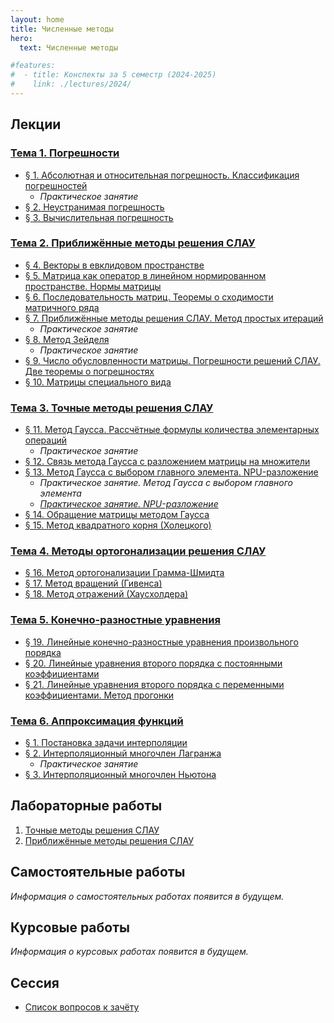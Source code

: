 ```yaml
---
layout: home
title: Численные методы
hero:
  text: Численные методы

#features:
#  - title: Конспекты за 5 семестр (2024-2025)
#    link: ./lectures/2024/
---
```


## Лекции

### [Тема 1. Погрешности](./lectures/2024/theme-01/)

* [§ 1. Абсолютная и относительная погрешность. Классификация погрешностей](./lectures/2024/theme-01/#1)
  * *Практическое занятие*
* [§ 2. Неустранимая погрешность](./lectures/2024/theme-01/#2)
* [§ 3. Вычислительная погрешность](./lectures/2024/theme-01/#3)

### [Тема 2. Приближённые методы решения СЛАУ](./lectures/2024/theme-02/)

* [§ 4. Векторы в евклидовом пространстве](./lectures/2024/theme-02/#4)
* [§ 5. Матрица как оператор в линейном нормированном пространстве. Нормы матрицы](./lectures/2024/theme-02/#5)
* [§ 6. Последовательность матриц. Теоремы о сходимости матричного ряда](./lectures/2024/theme-02/#6)
* [§ 7. Приближённые методы решения СЛАУ. Метод простых итераций](./lectures/2024/theme-02/#7)
  * *Практическое занятие*
* [§ 8. Метод Зейделя](./lectures/2024/theme-02/#8)
  * *Практическое занятие*
* [§ 9. Число обусловленности матрицы. Погрешности решений СЛАУ. Две теоремы о погрешностях](./lectures/2024/theme-02/#9)
* [§ 10. Матрицы специального вида](./lectures/2024/theme-02/#10)

### [Тема 3. Точные методы решения СЛАУ](./lectures/2024/theme-03/)

* [§ 11. Метод Гаусса. Рассчётные формулы количества элементарных операций](./lectures/2024/theme-03/#11)
  * *Практическое занятие*
* [§ 12. Связь метода Гаусса с разложением матрицы на множители](./lectures/2024/theme-03/#12)
* [§ 13. Метод Гаусса с выбором главного элемента. NPU-разложение](./lectures/2024/theme-03/#13)
  * *Практическое занятие. Метод Гаусса с выбором главного элемента*
  * [*Практическое занятие. NPU-разложение*](./lectures/2024/theme-03/practice/13-2/)
* [§ 14. Обращение матрицы методом Гаусса](./lectures/2024/theme-03/#14)
* [§ 15. Метод квадратного корня (Холецкого)](./lectures/2024/theme-03/#15)

### [Тема 4. Методы ортогонализации решения СЛАУ](./lectures/2024/theme-04/)

* [§ 16. Метод ортогонализации Грамма-Шмидта](./lectures/2024/theme-04/#16)
* [§ 17. Метод вращений (Гивенса)](./lectures/2024/theme-04/#17)
* [§ 18. Метод отражений (Хаусхолдера)](./lectures/2024/theme-04/#18)

### [Тема 5. Конечно-разностные уравнения](./lectures/2024/theme-05/)

* [§ 19. Линейные конечно-разностные уравнения произвольного порядка](./lectures/2024/theme-05/#19)
* [§ 20. Линейные уравнения второго порядка с постоянными коэффициентами](./lectures/2024/theme-05/#20)
* [§ 21. Линейные уравнения второго порядка с переменными коэффициентами. Метод прогонки](./lectures/2024/theme-05/#21)

### [Тема 6. Аппроксимация функций](./lectures/2024/theme-06/)

* [§ 1. Постановка задачи интерполяции](./lectures/2024/theme-06/#1)
* [§ 2. Интерполяционный многочлен Лагранжа](./lectures/2024/theme-06/#2)
  * *Практическое занятие*
* [§ 3. Интерполяционный многочлен Ньютона](./lectures/2024/theme-06/#3)

## Лабораторные работы

1. [Точные методы решения СЛАУ](./labs/2024/01/)
2. [Приближённые методы решения СЛАУ](./labs/2024/02/)

## Самостоятельные работы
*Информация о самостоятельных работах появится в будущем.*

## Курсовые работы
*Информация о курсовых работах появится в будущем.*

## Сессия

* [Список вопросов к зачёту](./exams/credit/)